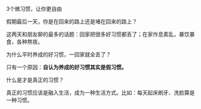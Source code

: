 3个微习惯，让你更自由

假期最后一天，你是在回来的路上还是堵在回来的路上？

这两天和朋友聊的最多的话题：回家把很多好习惯都丢了；在家作息紊乱，暴饮暴食，各种熬夜。

为什么平时养成的好习惯，一回家就全丢了？

只有一个原因：**自认为养成的好习惯其实是假习惯。**

什么是才是真正的习惯？

真正的习惯应该是融入生活，成为一种生活方式。比如：每天起床刷牙、洗脸算是一种习惯。